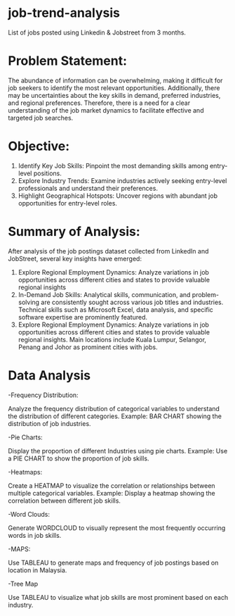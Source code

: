 # job-trend-analysis

List of jobs posted using Linkedin & Jobstreet from 3 months.

# Problem Statement:

The abundance of information can be overwhelming, making it difficult for job seekers to identify the most relevant opportunities. Additionally, there may be uncertainties about the key skills in demand, preferred industries, and regional preferences. Therefore, there is a need for a clear understanding of the job market dynamics to facilitate effective and targeted job searches.

# Objective:

1. Identify Key Job Skills: Pinpoint the most demanding skills among entry-level positions.
2. Explore Industry Trends: Examine industries actively seeking entry-level professionals and understand their preferences.
3. Highlight Geographical Hotspots: Uncover regions with abundant job opportunities for entry-level roles.

# Summary of Analysis:
After analysis of the job postings dataset collected from LinkedIn and JobStreet, several key insights have emerged:

1. Explore Regional Employment Dynamics: Analyze variations in job opportunities across different cities and states to provide valuable regional insights
2. In-Demand Job Skills: Analytical skills, communication, and problem-solving are consistently sought across various job titles and industries. Technical skills such as Microsoft Excel, data analysis, and specific software expertise are prominently featured.
3. Explore Regional Employment Dynamics: Analyze variations in job opportunities across different cities and states to provide valuable regional insights. Main locations include Kuala Lumpur, Selangor, Penang and Johor as prominent cities with jobs.


# Data Analysis

-Frequency Distribution:

Analyze the frequency distribution of categorical variables to understand the distribution of different categories.
Example: BAR CHART showing the distribution of job industries.

-Pie Charts:

Display the proportion of different Industries using pie charts.
Example: Use a PIE CHART to show the proportion of job skills.

-Heatmaps:

Create a HEATMAP to visualize the correlation or relationships between multiple categorical variables.
Example: Display a heatmap showing the correlation between different job skills.

-Word Clouds:

Generate WORDCLOUD to visually represent the most frequently occurring words in job skills.

-MAPS:

Use TABLEAU to generate maps and frequency of job postings based on location in Malaysia.

-Tree Map

Use TABLEAU to visualize what job skills are most prominent based on each industry.



